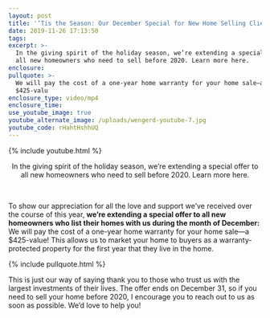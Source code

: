 ```yaml
---
layout: post
title: '‘Tis the Season: Our December Special for New Home Selling Clients'
date: 2019-11-26 17:13:50
tags:
excerpt: >-
  In the giving spirit of the holiday season, we’re extending a special offer to
  all new homeowners who need to sell before 2020. Learn more here.
enclosure:
pullquote: >-
  We will pay the cost of a one-year home warranty for your home sale—a
  $425-valu
enclosure_type: video/mp4
enclosure_time:
use_youtube_image: true
youtube_alternate_image: /uploads/wengerd-youtube-7.jpg
youtube_code: rHahtHshhUQ
---
```


{% include youtube.html %}

<center>In the giving spirit of the holiday season, we&rsquo;re extending a special offer to all new homeowners who need to sell before 2020. Learn more here.</center>

&nbsp;

To show our appreciation for all the love and support we’ve received over the course of this year, **we’re extending a special offer to all new homeowners who list their homes with us during the month of December:** We will pay the cost of a one-year home warranty for your home sale—a $425-value\! This allows us to market your home to buyers as a warranty-protected property for the first year that they live in the home.

{% include pullquote.html %}

This is just our way of saying thank you to those who trust us with the largest investments of their lives. The offer ends on December 31, so if you need to sell your home before 2020, I encourage you to reach out to us as soon as possible. We’d love to help you\!

&nbsp;